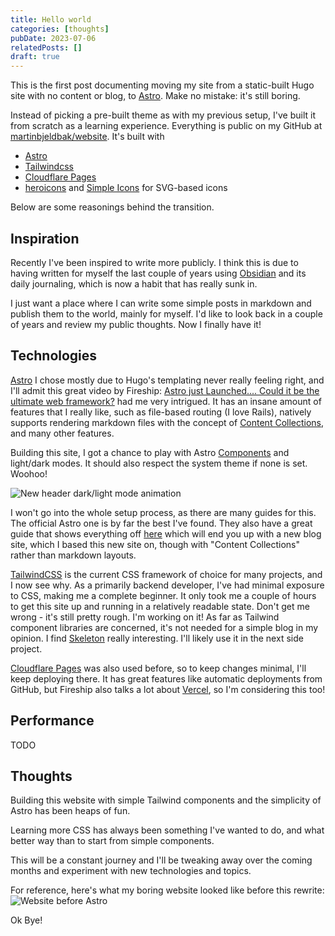 ```yaml
---
title: Hello world
categories: [thoughts]
pubDate: 2023-07-06
relatedPosts: []
draft: true
---
```


This is the first post documenting moving my site from a static-built Hugo site
with no content or blog, to [Astro]. Make no mistake: it's still boring.

Instead of picking a pre-built theme as with my previous setup, I've built it from
scratch as a learning experience. Everything is public on my GitHub at
[martinbjeldbak/website](github.com/martinbjeldbak/website). It's built with

- [Astro]
- [Tailwindcss]
- [Cloudflare Pages]
- [heroicons] and [Simple Icons] for SVG-based icons

Below are some reasonings behind the transition.

## Inspiration

Recently I've been inspired to write more publicly. I think this is due to having
written for myself the last couple of years using [Obsidian] and its daily journaling,
which is now a habit that has really sunk in.

I just want a place where I can write some simple posts in markdown and publish
them to the world, mainly for myself. I'd like to look back in a couple of years
and review my public thoughts. Now I finally have it!

## Technologies

[Astro] I chose mostly due to Hugo's templating never really feeling right, and I'll admit this
great video by Fireship: [Astro just Launched.... Could it be the ultimate web framework?][1]
had me very intrigued. It has an insane amount of features that I really like,
such as file-based routing (I love Rails), natively supports rendering markdown files
with the concept of [Content Collections][2], and many other features.

Building this site, I got a chance to play with Astro [Components][3] and light/dark modes. It should
also respect the system theme if none is set. Woohoo!

![New header dark/light mode animation](assets/mode-change.apng)

I won't go into the whole setup process, as there are many guides for this. The
official Astro one is by far the best I've found. They also have a great guide
that shows everything off [here][4] which will end you up with a new blog site,
which I based this new site on, though with "Content Collections" rather than markdown layouts.

[TailwindCSS] is the current CSS framework of choice for many projects, and I now
see why. As a primarily backend developer, I've had minimal exposure to CSS, making
me a complete beginner. It only took me a couple of hours to get this site up and
running in a relatively readable state. Don't get me wrong - it's still pretty rough. I'm working on it!
As far as Tailwind component libraries are concerned, it's not needed for a simple
blog in my opinion. I find [Skeleton] really interesting. I'll likely
use it in the next side project.

[Cloudflare Pages] was also used before, so to keep changes minimal, I'll keep
deploying there. It has great features like automatic deployments from GitHub,
but Fireship also talks a lot about [Vercel], so I'm considering this too!

## Performance

TODO

## Thoughts

Building this website with simple Tailwind components and the simplicity of Astro
has been heaps of fun.

Learning more CSS has always been something I've wanted to do, and what better way
than to start from simple components.


This will be a constant journey and I'll be tweaking away over the coming months
and experiment with new technologies and topics.


For reference, here's what my boring website looked like before this rewrite:
![Website before Astro](/assets/personal-before.png)

Ok Bye!

[Tailwindcss]: https://tailwindcss.com
[Astro]: https://astro.build/
[Cloudflare Pages]: https://pages.cloudflare.com/
[Obsidian]: https://obsidian.md/
[1]: https://www.youtube.com/watch?v=gxBkghlglTg
[2]: https://docs.astro.build/en/guides/content-collections/
[3]: https://docs.astro.build/en/core-concepts/astro-components/
[4]: https://docs.astro.build/en/tutorial/0-introduction/
[Skeleton]: https://www.skeleton.dev
[Vercel]: https://vercel.com/
[heroicons]: https://heroicons.com/
[Simple Icons]: https://simpleicons.org/
